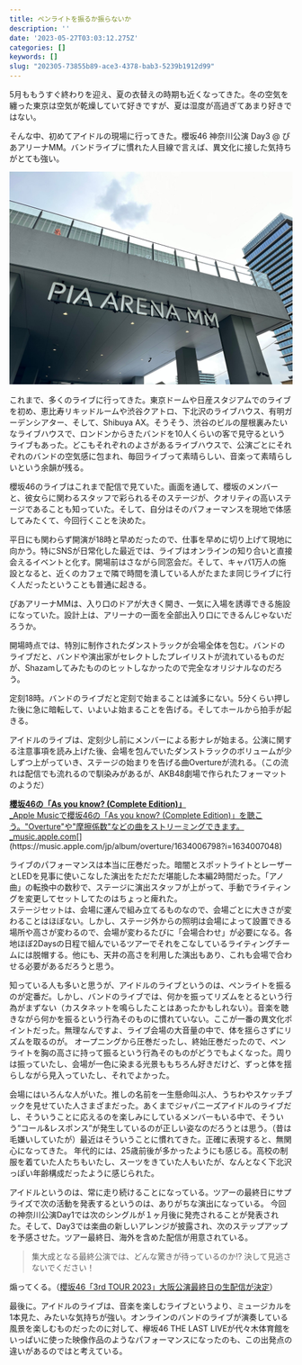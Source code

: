 ```yaml
---
title: ペンライトを振るか振らないか
description: ''
date: '2023-05-27T03:03:12.275Z'
categories: []
keywords: []
slug: "202305-73855b89-ace3-4378-bab3-5239b1912d99"
---
```

5月ももうすぐ終わりを迎え、夏の衣替えの時期も近くなってきた。冬の空気を纏った東京は空気が乾燥していて好きですが、夏は湿度が高過ぎてあまり好きではない。

そんな中、初めてアイドルの現場に行ってきた。櫻坂46 神奈川公演 Day3 @ ぴあアリーナMM。バンドライブに慣れた人目線で言えば、異文化に接した気持ちがとても強い。

![](1__ff55__jpnexvqz7mmHvEEHQ.jpeg)

これまで、多くのライブに行ってきた。東京ドームや日産スタジアムでのライブを初め、恵比寿リキッドルームや渋谷クアトロ、下北沢のライブハウス、有明ガーデンシアター、そして、Shibuya AX。そうそう、渋谷のビルの屋根裏みたいなライブハウスで、ロンドンからきたバンドを10人くらいの客で見守るというライブもあった。どこもそれぞれのよさがあるライブハウスで、公演ごとにそれぞれのバンドの空気感に包まれ、毎回ライブって素晴らしい、音楽って素晴らしいという余韻が残る。

櫻坂46のライブはこれまで配信で見ていた。画面を通して、櫻坂のメンバーと、彼女らに関わるスタッフで彩られるそのステージが、クオリティの高いステージであることも知っていた。そして、自分はそのパフォーマンスを現地で体感してみたくて、今回行くことを決めた。

平日にも関わらず開演が18時と早めだったので、仕事を早めに切り上げて現地に向かう。特にSNSが日常化した最近では、ライブはオンラインの知り合いと直接会えるイベントと化す。開場前はさながら同窓会だ。そして、キャパ1万人の施設となると、近くのカフェで隣で時間を潰している人がたまたま同じライブに行く人だったということも普通に起きる。

ぴあアリーナMMは、入り口のドアが大きく開き、一気に入場を誘導できる施設になっていた。設計上は、アリーナの一面を全部出入り口にできるんじゃないだろうか。

開場時点では、特別に制作されたダンストラックが会場全体を包む。バンドのライブだと、バンドや演出家がセレクトしたプレイリストが流れているものだが、Shazamしてみたもののヒットしなかったので完全なオリジナルなのだろう。

定刻18時。バンドのライブだと定刻で始まることは滅多にない。5分くらい押した後に急に暗転して、いよいよ始まることを告げる。そしてホールから拍手が起きる。

アイドルのライブは、定刻少し前にメンバーによる影ナレが始まる。公演に関する注意事項を読み上げた後、会場を包んでいたダンストラックのボリュームが少しずつ上がっていき、ステージの始まりを告げる曲Overtureが流れる。（この流れは配信でも流れるので馴染みがあるが、AKB48劇場で作られたフォーマットのようだ）

[**櫻坂46の「As you know? (Complete Edition)」**  
_Apple Musicで櫻坂46の「As you know? (Complete Edition)」を聴こう。"Overture"や"摩擦係数"などの曲をストリーミングできます。_music.apple.com](https://music.apple.com/jp/album/overture/1634006798?i=1634007048 "https://music.apple.com/jp/album/overture/1634006798?i=1634007048")[](https://music.apple.com/jp/album/overture/1634006798?i=1634007048)

ライブのパフォーマンスは本当に圧巻だった。暗闇とスポットライトとレーザーとLEDを見事に使いこなした演出をただただ堪能した本編2時間だった。「アノ曲」の転換中の数秒で、ステージに演出スタッフが上がって、手動でライティングを変更してセットしてたのはちょっと痺れた。  
ステージセットは、会場に運んで組み立てるものなので、会場ごとに大きさが変わることはほぼない。しかし、ステージ外からの照明は会場によって設置できる場所や高さが変わるので、会場が変わるたびに「会場合わせ」が必要になる。各地ほぼ2Daysの日程で組んでいるツアーでそれをこなしているライティングチームには脱帽する。他にも、天井の高さを利用した演出もあり、これも会場で合わせる必要があるだろうと思う。

知っている人も多いと思うが、アイドルのライブというのは、ペンライトを振るのが定番だ。しかし、バンドのライブでは、何かを振ってリズムをとるという行為がまずない（カスタネットを鳴らしたことはあったかもしれない）。音楽を聴きながら何かを振るという行為そのものに慣れていない。ここが一番の異文化ポイントだった。無理なんですよ、ライブ会場の大音量の中で、体を揺らさずにリズムを取るのが。 オープニングから圧巻だったし、終始圧巻だったので、ペンライトを胸の高さに持って振るという行為そのものがどうでもよくなった。周りは振っていたし、会場が一色に染まる光景ももちろん好きだけど、ずっと体を揺らしながら見入っていたし、それでよかった。

会場にはいろんな人がいた。推しの名前を一生懸命叫ぶ人、うちわやスケッチブックを見せていた人さまざまだった。あくまでジャパニーズアイドルのライブだし、そういうことに応えるのを楽しみにしているメンバーもいる中で、そういう”コール&レスポンス”が発生しているのが正しい姿なのだろうとは思う。（昔は毛嫌いしていたが）最近はそういうことに慣れてきた。正確に表現すると、無関心になってきた。 年代的には、25歳前後が多かったようにも感じる。高校の制服を着ていた人たちもいたし、スーツをきていた人もいたが、なんとなく下北沢っぽい年齢構成だったように感じられた。

アイドルというのは、常に走り続けることになっている。ツアーの最終日にサプライズで次の活動を発表するというのは、ありがちな演出になっている。 今回の神奈川公演Day1では次のシングルが１ヶ月後に発売されることが発表された。そして、Day3では楽曲の新しいアレンジが披露され、次のステップアップを予感させた。ツアー最終日、海外を含めた配信が用意されている。

> 集大成となる最終公演では、どんな驚きが待っているのか!? 決して見逃さないでください！

煽ってくる。（[櫻坂46「3rd TOUR 2023」大阪公演最終日の生配信が決定](https://sakurazaka46.com/s/s46/news/detail/E00238?ima=0000)）

最後に。アイドルのライブは、音楽を楽しむライブというより、ミュージカルを1本見た、みたいな気持ちが強い。オンラインのバンドのライブが演奏している風景を楽しむものだったのに対して、欅坂46 THE LAST LIVEが代々木体育館をいっぱいに使った映像作品のようなパフォーマンスになったのも、この出発点の違いがあるのではと考えている。